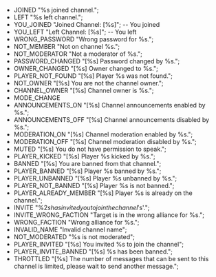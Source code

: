 - JOINED                "%s joined channel.";
- LEFT                  "%s left channel.";
- YOU_JOINED            "Joined Channel: [%s]"; -- You joined
- YOU_LEFT              "Left Channel: [%s]"; -- You left
- WRONG_PASSWORD        "Wrong password for %s.";
- NOT_MEMBER            "Not on channel %s.";
- NOT_MODERATOR         "Not a moderator of %s.";
- PASSWORD_CHANGED      "[%s] Password changed by %s.";
- OWNER_CHANGED         "[%s] Owner changed to %s.";
- PLAYER_NOT_FOUND      "[%s] Player %s was not found.";
- NOT_OWNER             "[%s] You are not the channel owner.";
- CHANNEL_OWNER         "[%s] Channel owner is %s.";
- MODE_CHANGE  
- ANNOUNCEMENTS_ON      "[%s] Channel announcements enabled by %s.";
- ANNOUNCEMENTS_OFF     "[%s] Channel announcements disabled by %s.";
- MODERATION_ON         "[%s] Channel moderation enabled by %s.";
- MODERATION_OFF        "[%s] Channel moderation disabled by %s.";
- MUTED                 "[%s] You do not have permission to speak.";
- PLAYER_KICKED         "[%s] Player %s kicked by %s.";
- BANNED                "[%s] You are banned from that channel.";
- PLAYER_BANNED         "[%s] Player %s banned by %s.";
- PLAYER_UNBANNED       "[%s] Player %s unbanned by %s.";
- PLAYER_NOT_BANNED     "[%s] Player %s is not banned.";
- PLAYER_ALREADY_MEMBER "[%s] Player %s is already on the channel.";
- INVITE                "%2$s has invited you to join the channel '%1$s'.";
- INVITE_WRONG_FACTION  "Target is in the wrong alliance for %s.";
- WRONG_FACTION         "Wrong alliance for %s.";
- INVALID_NAME          "Invalid channel name";
- NOT_MODERATED         "%s is not moderated";
- PLAYER_INVITED        "[%s] You invited %s to join the channel";
- PLAYER_INVITE_BANNED  "[%s] %s has been banned.";
- THROTTLED             "[%s] The number of messages that can be sent to this channel is limited, please wait to send another message.";
